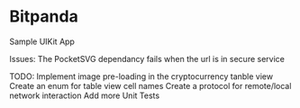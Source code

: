 # Bitpanda

Sample UIKit App

Issues:
The PocketSVG dependancy fails when the url is in secure service

TODO:
Implement image pre-loading in the cryptocurrency tanble view
Create an enum for table view cell names
Create a protocol for remote/local network interaction
Add more Unit Tests
